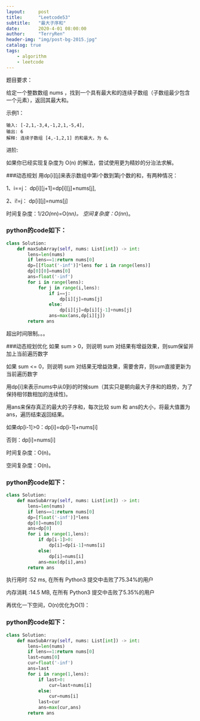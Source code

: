 ```yaml
---
layout:     post
title:      "Leetcode53"
subtitle:   "最大子序和"
date:       2020-4-01 08:00:00
author:     "TerryRen"
header-img: "img/post-bg-2015.jpg"
catalog: true
tags:
    - algorithm
    - leetcode
---
```

题目要求：

给定一个整数数组 nums ，找到一个具有最大和的连续子数组（子数组最少包含一个元素），返回其最大和。



示例1：
```
输入: [-2,1,-3,4,-1,2,1,-5,4],
输出: 6
解释: 连续子数组 [4,-1,2,1] 的和最大，为 6。
```

进阶:

如果你已经实现复杂度为 O(n) 的解法，尝试使用更为精妙的分治法求解。

###动态规划
用dp[i][j]来表示数组中第i个数到第j个数的和，有两种情况：

1、i==j：
dp[i][j+1]=dp[i][j]+nums[j],

2、i!=j：
dp[i][j]=nums[j]

时间复杂度：1/2*O(n*n)=O(n*n)。
空间复杂度：O(n*n)。
### python的code如下：


```python
class Solution:
    def maxSubArray(self, nums: List[int]) -> int:
        lens=len(nums)
        if lens==1:return nums[0]
        dp=[[float('-inf')]*lens for i in range(lens)]
        dp[0][0]=nums[0]
        ans=float('-inf')
        for i in range(lens):
            for j in range(i,lens):
                if i==j:
                    dp[i][j]=nums[j]
                else:
                    dp[i][j]=dp[i][j-1]+nums[j]
                ans=max(ans,dp[i][j])
        return ans
```
超出时间限制。。。

###动态规划优化
如果 sum > 0，则说明 sum 对结果有增益效果，则sum保留并加上当前遍历数字

如果 sum <= 0，则说明 sum 对结果无增益效果，需要舍弃，则sum直接更新为当前遍历数字


用dp[i]来表示nums中从0到i的时候sum（其实只是朝向最大子序和的趋势，为了保持相邻数相加的连续性)。

用ans来保存真正的最大的子序和，每次比较 sum 和 ans的大小，将最大值置为ans，遍历结束返回结果。

如果dp[i-1]>0：dp[i]=dp[i-1]+nums[i]

否则：dp[i]=nums[i]


时间复杂度：O(n)。

空间复杂度：O(n)。
### python的code如下：


```python
class Solution:
    def maxSubArray(self, nums: List[int]) -> int:
        lens=len(nums)
        if lens==1:return nums[0]
        dp=[float('-inf')]*lens 
        dp[0]=nums[0]
        ans=dp[0]
        for i in range(1,lens):
            if dp[i-1]>0:
                dp[i]=dp[i-1]+nums[i]
            else:
                dp[i]=nums[i]         
            ans=max(dp[i],ans)
        return ans
```
执行用时 :52 ms, 在所有 Python3 提交中击败了75.34%的用户

内存消耗 :14.5 MB, 在所有 Python3 提交中击败了5.35%的用户

再优化一下空间，O(n)优化为O(1)：
### python的code如下：


```python
class Solution:
    def maxSubArray(self, nums: List[int]) -> int:
        lens=len(nums)
        if lens==1:return nums[0]
        last=nums[0]
        cur=float('-inf')
        ans=last
        for i in range(1,lens):
            if last>0:
                cur=last+nums[i]
            else:
                cur=nums[i] 
            last=cur
            ans=max(cur,ans)
        return ans
```

